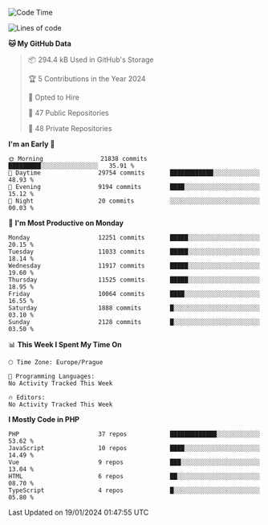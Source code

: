<!--START_SECTION:waka-->
![Code Time](http://img.shields.io/badge/Code%20Time-1%2C583%20hrs%2058%20mins-blue)

![Lines of code](https://img.shields.io/badge/From%20Hello%20World%20I%27ve%20Written-19.2%20million%20lines%20of%20code-blue)

**🐱 My GitHub Data** 

> 📦 294.4 kB Used in GitHub's Storage 
 > 
> 🏆 5 Contributions in the Year 2024
 > 
> 💼 Opted to Hire
 > 
> 📜 47 Public Repositories 
 > 
> 🔑 48 Private Repositories 
 > 
**I'm an Early 🐤** 

```text
🌞 Morning                21838 commits       █████████░░░░░░░░░░░░░░░░   35.91 % 
🌆 Daytime                29754 commits       ████████████░░░░░░░░░░░░░   48.93 % 
🌃 Evening                9194 commits        ████░░░░░░░░░░░░░░░░░░░░░   15.12 % 
🌙 Night                  20 commits          ░░░░░░░░░░░░░░░░░░░░░░░░░   00.03 % 
```
📅 **I'm Most Productive on Monday** 

```text
Monday                   12251 commits       █████░░░░░░░░░░░░░░░░░░░░   20.15 % 
Tuesday                  11033 commits       █████░░░░░░░░░░░░░░░░░░░░   18.14 % 
Wednesday                11917 commits       █████░░░░░░░░░░░░░░░░░░░░   19.60 % 
Thursday                 11525 commits       █████░░░░░░░░░░░░░░░░░░░░   18.95 % 
Friday                   10064 commits       ████░░░░░░░░░░░░░░░░░░░░░   16.55 % 
Saturday                 1888 commits        █░░░░░░░░░░░░░░░░░░░░░░░░   03.10 % 
Sunday                   2128 commits        █░░░░░░░░░░░░░░░░░░░░░░░░   03.50 % 
```


📊 **This Week I Spent My Time On** 

```text
🕑︎ Time Zone: Europe/Prague

💬 Programming Languages: 
No Activity Tracked This Week

🔥 Editors: 
No Activity Tracked This Week
```

**I Mostly Code in PHP** 

```text
PHP                      37 repos            █████████████░░░░░░░░░░░░   53.62 % 
JavaScript               10 repos            ████░░░░░░░░░░░░░░░░░░░░░   14.49 % 
Vue                      9 repos             ███░░░░░░░░░░░░░░░░░░░░░░   13.04 % 
HTML                     6 repos             ██░░░░░░░░░░░░░░░░░░░░░░░   08.70 % 
TypeScript               4 repos             █░░░░░░░░░░░░░░░░░░░░░░░░   05.80 % 
```




 Last Updated on 19/01/2024 01:47:55 UTC
<!--END_SECTION:waka-->
<!--
**AlexKratky/AlexKratky** is a ✨ _special_ ✨ repository because its `README.md` (this file) appears on your GitHub profile.

Here are some ideas to get you started:

- 🔭 I’m currently working on ...
- 🌱 I’m currently learning ...
- 👯 I’m looking to collaborate on ...
- 🤔 I’m looking for help with ...
- 💬 Ask me about ...
- 📫 How to reach me: ...
- 😄 Pronouns: ...
- ⚡ Fun fact: ...
-->
